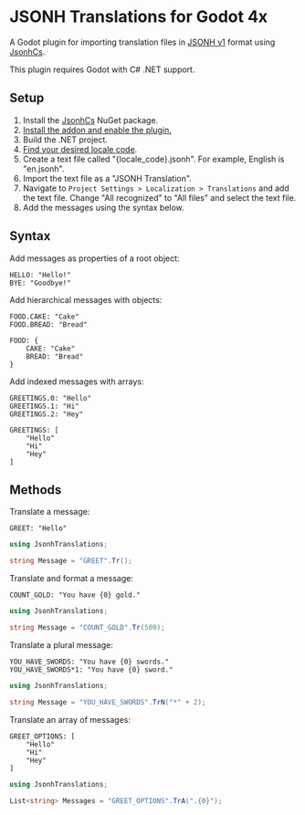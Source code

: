 # JSONH Translations for Godot 4x

A Godot plugin for importing translation files in [JSONH v1](https://github.com/jsonh-org/Jsonh) format using [JsonhCs](https://github.com/jsonh-org/JsonhCs).

This plugin requires Godot with C# .NET support.

## Setup

1. Install the [JsonhCs](https://www.nuget.org/packages/JsonhCs) NuGet package.
1. [Install the addon and enable the plugin.](https://docs.godotengine.org/en/4.0/tutorials/plugins/editor/installing_plugins.html)
1. Build the .NET project.
1. [Find your desired locale code](https://docs.godotengine.org/en/stable/tutorials/i18n/locales.html).
1. Create a text file called "{locale_code}.jsonh". For example, English is "en.jsonh".
1. Import the text file as a "JSONH Translation".
1. Navigate to `Project Settings > Localization > Translations` and add the text file. Change "All recognized" to "All files" and select the text file.
1. Add the messages using the syntax below.

## Syntax

Add messages as properties of a root object:

```jsonh
HELLO: "Hello!"
BYE: "Goodbye!"
```

Add hierarchical messages with objects:

```jsonh
FOOD.CAKE: "Cake"
FOOD.BREAD: "Bread"
```
```jsonh
FOOD: {
    CAKE: "Cake"
    BREAD: "Bread"
}
```

Add indexed messages with arrays:

```jsonh
GREETINGS.0: "Hello"
GREETINGS.1: "Hi"
GREETINGS.2: "Hey"
```
```jsonh
GREETINGS: [
    "Hello"
    "Hi"
    "Hey"
]
```

## Methods

Translate a message:

```jsonh
GREET: "Hello"
```
```cs
using JsonhTranslations;

string Message = "GREET".Tr();
```

Translate and format a message:

```jsonh
COUNT_GOLD: "You have {0} gold."
```
```cs
using JsonhTranslations;

string Message = "COUNT_GOLD".Tr(500);
```

Translate a plural message:

```jsonh
YOU_HAVE_SWORDS: "You have {0} swords."
YOU_HAVE_SWORDS*1: "You have {0} sword."
```
```cs
using JsonhTranslations;

string Message = "YOU_HAVE_SWORDS".TrN("*" + 2);
```

Translate an array of messages:

```jsonh
GREET_OPTIONS: [
    "Hello"
    "Hi"
    "Hey"
]
```
```cs
using JsonhTranslations;

List<string> Messages = "GREET_OPTIONS".TrA(".{0}");
```